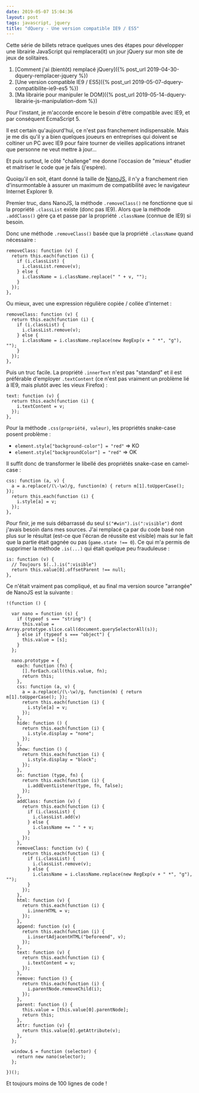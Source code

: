 ```yaml
---
date: 2019-05-07 15:04:36
layout: post
tags: javascript, jquery
title: "dQuery - Une version compatible IE9 / ES5"
---
```


Cette série de billets retrace quelques unes des étapes pour développer une
librairie JavaScript qui remplacera(it) un jour jQuery sur mon site de jeux de
solitaires.

1. [Comment j'ai (bientôt) remplacé jQuery]({% post_url 2019-04-30-dquery-remplacer-jquery %})
2. [Une version compatible IE9 / ES5]({% post_url 2019-05-07-dquery-compatibilite-ie9-es5 %})
3. [Ma librairie pour manipuler le DOM]({% post_url 2019-05-14-dquery-librairie-js-manipulation-dom %})

Pour l'instant, je m'accorde encore le besoin d'être compatible avec IE9, et
par conséquent EcmaScript 5.

Il est certain qu'aujourd'hui, ce n'est pas franchement indispensable. Mais je
me dis qu'il y a bien quelques joueurs en entreprises qui doivent se coltiner un
PC avec IE9 pour faire tourner de vieilles applications intranet que personne ne
veut mettre à jour...

Et puis surtout, le côté "challenge" me donne l'occasion de "mieux" étudier et
maitriser le code que je fais (j'espère).

Quoiqu'il en soit, étant donné la taille de [NanoJS](https://github.com/vladocar/nanoJS/),
il n'y a franchement rien d'insurmontable à assurer un maximum de compatibilité
avec le navigateur Internet Explorer 9.

Premier truc, dans NanoJS, la méthode `.removeClass()` ne fonctionne que si la
propriété `.classList` existe (donc pas IE9). Alors que la méthode `.addClass()`
gère ça et passe par la propriété `.className` (connue de IE9) si besoin.

Donc une méthode `.removeClass()` basée que la propriété `.className` quand
nécessaire :

```
removeClass: function (v) {
  return this.each(function (i) {
    if (i.classList) {
      i.classList.remove(v);
    } else {
      i.className = i.className.replace(" " + v, "");
    }
  });
},
```

Ou mieux, avec une expression régulière copiée / collée d'internet :

```
removeClass: function (v) {
  return this.each(function (i) {
    if (i.classList) {
      i.classList.remove(v);
    } else {
      i.className = i.className.replace(new RegExp(v + " *", "g"), "");
    }
  });
},
```

Puis un truc facile. La propriété `.innerText` n'est pas "standard" et il est
préférable d'employer `.textContent` (ce n'est pas vraiment un problème lié à
IE9, mais plutôt avec les vieux Firefox) :

```
text: function (v) {
  return this.each(function (i) {
    i.textContent = v;
  });
},
```

Pour la méthode `.css(propriété, valeur)`, les propriétés snake-case posent
problème :

* `element.style["background-color"] = "red"` => KO
* `element.style["backgroundColor"] = "red"` => OK

Il suffit donc de transformer le libellé des propriétés snake-case en
camel-case :

```
css: function (a, v) {
  a = a.replace(/(\-\w)/g, function(m) { return m[1].toUpperCase(); });
  return this.each(function (i) {
    i.style[a] = v;
  });
},
```

Pour finir, je me suis débarrassé du seul `$("#win").is(":visible")` dont
j'avais besoin dans mes sources. J'ai remplacé ça par du code basé non plus sur
le résultat (est-ce que l'écran de réussite est visible) mais sur le fait que la
partie était gagnée ou pas (`game.state !== 0`). Ce qui m'a permis de supprimer
la méthode `.is(...)` qui était quelque peu frauduleuse :

```
is: function (v) {
  // Toujours $(..).is(":visible")
  return this.value[0].offsetParent !== null;
},
```

Ce n'était vraiment pas compliqué, et au final ma version source "arrangée" de
NanoJS est la suivante :

```
!(function () {

  var nano = function (s) {
    if (typeof s === "string") {
      this.value = Array.prototype.slice.call(document.querySelectorAll(s));
    } else if (typeof s === "object") {
      this.value = [s];
    }
  };

  nano.prototype = {
    each: function (fn) {
      [].forEach.call(this.value, fn);
      return this;
    },
    css: function (a, v) {
      a = a.replace(/(\-\w)/g, function(m) { return m[1].toUpperCase(); });
      return this.each(function (i) {
        i.style[a] = v;
      });
    },
    hide: function () {
      return this.each(function (i) {
        i.style.display = "none";
      });
    },
    show: function () {
      return this.each(function (i) {
        i.style.display = "block";
      });
    },
    on: function (type, fn) {
      return this.each(function (i) {
        i.addEventListener(type, fn, false);
      });
    },
    addClass: function (v) {
      return this.each(function (i) {
        if (i.classList) {
          i.classList.add(v)
        } else {
          i.className += " " + v;
        }
      });
    },
    removeClass: function (v) {
      return this.each(function (i) {
        if (i.classList) {
          i.classList.remove(v);
        } else {
          i.className = i.className.replace(new RegExp(v + " *", "g"), "");
        }
      });
    },
    html: function (v) {
      return this.each(function (i) {
        i.innerHTML = v;
      });
    },
    append: function (v) {
      return this.each(function (i) {
        i.insertAdjacentHTML("beforeend", v);
      });
    },
    text: function (v) {
      return this.each(function (i) {
        i.textContent = v;
      });
    },
    remove: function () {
      return this.each(function (i) {
        i.parentNode.removeChild(i);
      });
    },
    parent: function () {
      this.value = [this.value[0].parentNode];
      return this;
    },
    attr: function (v) {
      return this.value[0].getAttribute(v);
    },
  };

  window.$ = function (selector) {
    return new nano(selector);
  };

})();
```

Et toujours moins de 100 lignes de code !
